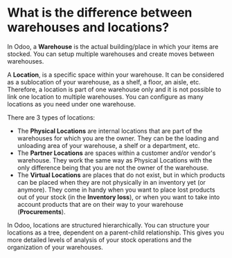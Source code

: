 # What is the difference between warehouses and locations?

<div id="inventory/management/difference-warehouse-location">

In Odoo, a **Warehouse** is the actual building/place in which your
items are stocked. You can setup multiple warehouses and create moves
between warehouses.

</div>

<div id="inventory/warehouses/location-definition">

A **Location**, is a specific space within your warehouse. It can be
considered as a sublocation of your warehouse, as a shelf, a floor, an
aisle, etc. Therefore, a location is part of one warehouse only and it
is not possible to link one location to multiple warehouses. You can
configure as many locations as you need under one warehouse.

</div>

There are 3 types of locations:

  - The **Physical Locations** are internal locations that are part of
    the warehouses for which you are the owner. They can be the loading
    and unloading area of your warehouse, a shelf or a department, etc.
  - The **Partner Locations** are spaces within a customer and/or
    vendor's warehouse. They work the same way as Physical Locations
    with the only difference being that you are not the owner of the
    warehouse.
  - The **Virtual Locations** are places that do not exist, but in which
    products can be placed when they are not physically in an inventory
    yet (or anymore). They come in handy when you want to place lost
    products out of your stock (in the **Inventory loss**), or when you
    want to take into account products that are on their way to your
    warehouse (**Procurements**).

In Odoo, locations are structured hierarchically. You can structure your
locations as a tree, dependent on a parent-child relationship. This
gives you more detailed levels of analysis of your stock operations and
the organization of your warehouses.
